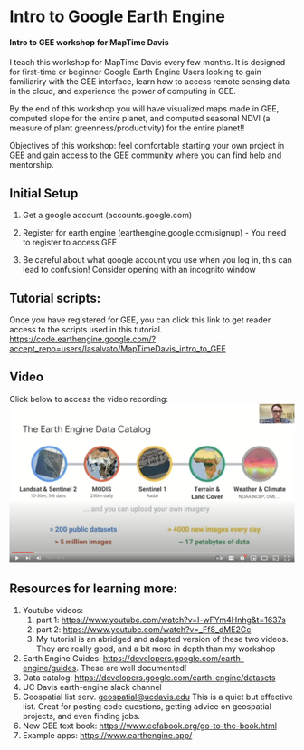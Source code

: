 # Intro to Google Earth Engine
#### Intro to GEE workshop for MapTime Davis

  
  
I teach this workshop for MapTime Davis every few months. It is designed for first-time or beginner Google Earth Engine Users looking to gain familiariry with the GEE interface, learn how to access remote sensing data in the cloud, and experience the power of computing in GEE. 
  
By the end of this workshop you will have visualized maps made in GEE, computed slope for the entire planet, and computed seasonal NDVI (a measure of plant greenness/productivity) for the entire planet!!   
  
Objectives of this workshop: feel comfortable starting your own project in GEE and gain access to the GEE community where you can find help and mentorship.  

  

## Initial Setup
1. Get a google account (accounts.google.com)

2. Register for earth engine (earthengine.google.com/signup) - You need to register to access GEE

3. Be careful about what google account you use when you log in, this can lead to confusion! Consider opening with an incognito window




## Tutorial scripts:  
Once you have registered for GEE, you can click this link to get reader access to the scripts used in this tutorial.
https://code.earthengine.google.com/?accept_repo=users/lasalvato/MapTimeDavis_intro_to_GEE




## Video  
Click below to access the video recording:  
[![ ](feature.png)](https://www.youtube.com/watch?v=0cYm4CpU2dg "Intro to GEE")
  
  

## Resources for learning more:
1. Youtube videos: 
    1. part 1: https://www.youtube.com/watch?v=I-wFYm4Hnhg&t=1637s
    2. part 2: https://www.youtube.com/watch?v=_Ff8_dME2Gc
    10. My tutorial is an abridged and adapted version of these two videos. They are really good, and a bit more in depth than my workshop
2. Earth Engine Guides: https://developers.google.com/earth-engine/guides. These are well documented!
3. Data catalog: https://developers.google.com/earth-engine/datasets
4. UC Davis earth-engine slack channel
5. Geospatial list serv. <geospatial@ucdavis.edu> This is a quiet but effective list. Great for posting code questions, getting advice on geospatial projects, and even finding jobs.
6. New GEE text book: https://www.eefabook.org/go-to-the-book.html
7. Example apps: https://www.earthengine.app/

